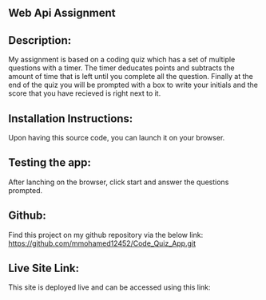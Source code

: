 ## Web Api Assignment

## Description:
My assignment is based on a coding quiz which has a set of multiple questions with a timer. The timer deducates points and subtracts the amount of time that is left until you complete all the question. Finally at the end of the quiz you will be prompted with a box to write your initials and the score that you have recieved is right next to it.

## Installation Instructions:
Upon having this source code, you can launch it on your browser.

## Testing the app:
After lanching on the browser, click start and answer the questions prompted.


## Github:
Find this project on my github repository via the below link:
https://github.com/mmohamed12452/Code_Quiz_App.git

## Live Site Link:
This site is deployed live and can be accessed using this link:



